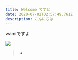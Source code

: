 ```yaml
---
title: Welcome てすと
date: 2020-07-02T02:57:49.761Z
description: こんにちは
---
```

wamiですよ

![](img/e7ivview_400x400.jpg)

> *